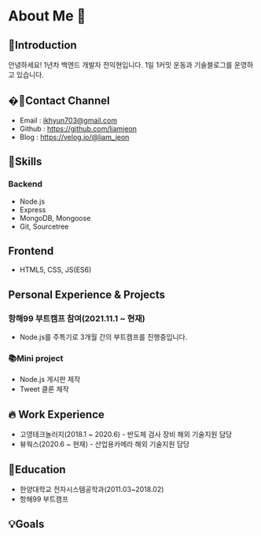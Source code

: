 # About Me 👋
## 🚀Introduction
안녕하세요! 1년차 백엔드 개발자 전익현입니다.
1일 1커밋 운동과 기술블로그를 운영하고 있습니다.

## �📎Contact Channel
- Email : ikhyun703@gmail.com
- Github : https://github.com/liamjeon
- Blog : https://velog.io/@liam_jeon

## 🔧Skills
### Backend
- Node.js
- Express
- MongoDB, Mongoose
- Git, Sourcetree

## Frontend
- HTML5, CSS, JS(ES6)

## Personal Experience & Projects
### 항해99 부트캠프 참여(2021.11.1 ~ 현재)
- Node.js를 주특기로 3개월 간의 부트캠프를 진행중입니다.

### 📚Mini project
- Node.js 게시판 제작
- Tweet 클론 제작

## 🔥 Work Experience
- 고영테크놀러지(2018.1 ~ 2020.6) - 반도체 검사 장비 해외 기술지원 담당
- 뷰웍스(2020.6 ~ 현재) - 산업용카메라 해외 기술지원 담당

## 📝Education
- 한양대학교 전자시스템공학과(2011.03~2018.02)
- 항해99 부트캠프

## 💡Goals

<!--
**liamjeon/liamjeon** is a ✨ _special_ ✨ repository because its `README.md` (this file) appears on your GitHub profile.

Here are some ideas to get you started:

- 🔭 I’m currently working on ...
- 🌱 I’m currently learning ...
- 👯 I’m looking to collaborate on ...
- 🤔 I’m looking for help with ...
- 💬 Ask me about ...
- 📫 How to reach me: ...
- 😄 Pronouns: ...
- ⚡ Fun fact: ...
-->
